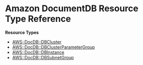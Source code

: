 # Amazon DocumentDB Resource Type Reference<a name="AWS_DocDB"></a>

**Resource Types**
+ [AWS::DocDB::DBCluster](aws-resource-docdb-dbcluster.md)
+ [AWS::DocDB::DBClusterParameterGroup](aws-resource-docdb-dbclusterparametergroup.md)
+ [AWS::DocDB::DBInstance](aws-resource-docdb-dbinstance.md)
+ [AWS::DocDB::DBSubnetGroup](aws-resource-docdb-dbsubnetgroup.md)
